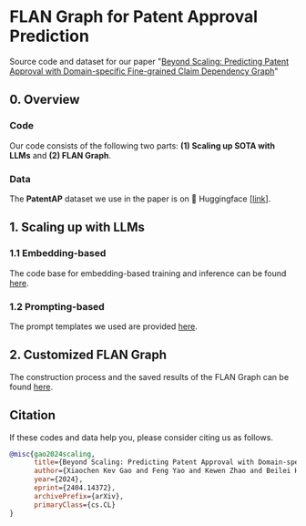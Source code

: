 # FLAN Graph for Patent Approval Prediction

Source code and dataset for our paper "[Beyond Scaling: Predicting Patent Approval with Domain-specific Fine-grained Claim Dependency Graph](https://arxiv.org/pdf/2404.14372.pdf)"

## 0. Overview

### Code
Our code consists of the following two parts: **(1) Scaling up SOTA with LLMs** and **(2) FLAN Graph**. 

### Data
The **PatentAP** dataset we use in the paper is on 🤗 Huggingface [[link](https://huggingface.co/datasets/shangdatalab-ucsd/PatentAP)].

## 1. Scaling up with LLMs

### 1.1 Embedding-based

The code base for embedding-based training and inference can be found [here](/Scaling_w_LLMs/).

### 1.2 Prompting-based
The prompt templates we used are provided [here](/Scaling_w_LLMs/).

## 2. Customized FLAN Graph
The construction process and the saved results of the FLAN Graph can be found [here](/FLAN-Graph/).


## Citation
If these codes and data help you, please consider citing us as follows.
```bib
@misc{gao2024scaling,
      title={Beyond Scaling: Predicting Patent Approval with Domain-specific Fine-grained Claim Dependency Graph}, 
      author={Xiaochen Kev Gao and Feng Yao and Kewen Zhao and Beilei He and Animesh Kumar and Vish Krishnan and Jingbo Shang},
      year={2024},
      eprint={2404.14372},
      archivePrefix={arXiv},
      primaryClass={cs.CL}
}
```